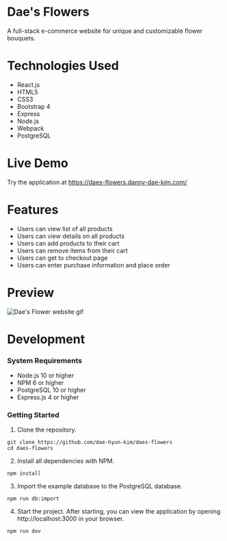 # Dae's Flowers
A full-stack e-commerce website for unique and customizable flower bouquets.

# Technologies Used
<ul>
  <li>React.js</li>
  <li>HTML5</li>
  <li>CSS3</li>
  <li>Bootstrap 4</li>
  <li>Express</li>
  <li>Node.js</li>
  <li>Webpack</li>
  <li>PostgreSQL</li>
</ul>

# Live Demo
Try the application at <a href="https://daes-flowers.danny-dae-kim.com/">https://daes-flowers.danny-dae-kim.com/</a>

# Features
<ul>
  <li>Users can view list of all products</li>
  <li>Users can view details on all products</li>
  <li>Users can add products to their cart</li>
  <li>Users can remove items from their cart</li>
  <li>Users can get to checkout page</li>
  <li>Users can enter purchase information and place order</li>
</ul>

# Preview
<img src="./server/public/images/daes-flowers.gif" alt="Dae's Flower website gif">

# Development
### System Requirements
- Node.js 10 or higher
- NPM 6 or higher
- PostgreSQL 10 or higher
- Express.js 4 or higher

### Getting Started
1. Clone the repository.

  ```shell
  git clone https://github.com/dae-hyun-kim/daes-flowers
  cd daes-flowers
  ```

2. Install all dependencies with NPM.

  ```shell
  npm install
  ```

3. Import the example database to the PostgreSQL database.

  ```shell
  npm run db:import
  ```

4. Start the project. After starting, you can view the application by opening http://localhost:3000 in your browser.
  ```shell
  npm run dev
  ```
